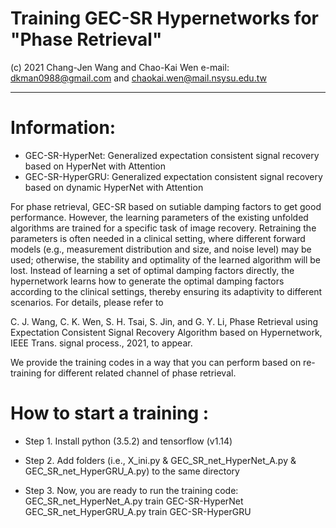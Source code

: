 # Training GEC-SR Hypernetworks for "Phase Retrieval"
(c) 2021 Chang-Jen Wang and Chao-Kai Wen e-mail: dkman0988@gmail.com and chaokai.wen@mail.nsysu.edu.tw

--------------------------------------------------------------------------------------------------------------------------
# Information:
- GEC-SR-HyperNet: Generalized expectation consistent signal recovery based on HyperNet with Attention
- GEC-SR-HyperGRU: Generalized expectation consistent signal recovery based on dynamic HyperNet with Attention

For phase retrieval, GEC-SR based on sutiable damping factors to get good performance.
However, the learning parameters of the existing unfolded algorithms are trained for a specific task of image recovery. 
Retraining the parameters is often needed in a clinical setting, where different forward models (e.g., measurement distribution and size, and noise level) may be used; otherwise, the stability and optimality of the learned algorithm will be lost.
Instead of learning a set of optimal damping factors directly, the hypernetwork learns how to generate the optimal damping factors according to the clinical settings, thereby ensuring its adaptivity to different scenarios. For details, please refer to 

C. J. Wang, C. K. Wen, S. H. Tsai, S. Jin, and G. Y. Li, Phase Retrieval using Expectation Consistent Signal Recovery Algorithm based on Hypernetwork, IEEE Trans. signal process., 2021, to appear.

We provide the training codes in a way that you can perform based on re-training for different related channel of phase retrieval.


# How to start a training :
- Step 1. Install python (3.5.2) and tensorflow (v1.14)

- Step 2. Add folders (i.e., X_ini.py & GEC_SR_net_HyperNet_A.py & GEC_SR_net_HyperGRU_A.py) to the same directory
  
- Step 3. Now, you are ready to run the training code:<br>
  GEC_SR_net_HyperNet_A.py train GEC-SR-HyperNet <br>
  GEC_SR_net_HyperGRU_A.py train GEC-SR-HyperGRU
  
